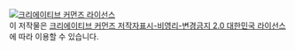 <a rel="license" href="http://creativecommons.org/licenses/by-nc-nd/2.0/kr/"><img alt="크리에이티브 커먼즈 라이선스" style="border-width:0" src="https://i.creativecommons.org/l/by-nc-nd/2.0/kr/88x31.png" /></a><br />이 저작물은 <a rel="license" href="http://creativecommons.org/licenses/by-nc-nd/2.0/kr/">크리에이티브 커먼즈 저작자표시-비영리-변경금지 2.0 대한민국 라이선스</a>에 따라 이용할 수 있습니다.
